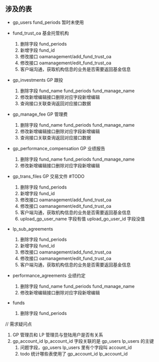 ## 涉及的表
- gp_users fund_periods 暂时未使用

- fund_trust_oa  基金托管机构   
	1. 删除字段 fund_periods 
	2. 新增字段 fund_id  
	3. 修改接口 oamanagement/add_fund_trust_oa  
	4. 修改接口 oamanagement/edit_fund_trust_oa
	5. 客户端沟通，获取机构信息的业务是否需要返回基金信息

- gp_investments GP 跟投  
	1. 删除字段 fund_name fund_periods fund_manage_name 
	2. 修改新增编辑接口删除对应字段新增编辑
	3. 查询接口关联查询返回对应接口数据

- gp_manage_fee GP 管理费
	1. 删除字段 fund_name fund_periods fund_manage_name 
	2. 修改新增编辑接口删除对应字段新增编辑
	3. 查询接口关联查询返回对应接口数据

- gp_performance_compensation GP 业绩报告
	1. 删除字段 fund_name fund_periods fund_manage_name 
	2. 修改新增编辑接口删除对应字段新增编辑

- gp_trans_files GP 交易文件   #TODO
	1. 删除字段 fund_periods 
	2. 新增字段 fund_id  
	3. 修改接口 oamanagement/add_fund_trust_oa  
	4. 修改接口 oamanagement/edit_fund_trust_oa
	5. 客户端沟通，获取机构信息的业务是否需要返回基金信息
	6. upload_gp_user_name 字段有值 upload_go_user_id 字段没值

- lp_sub_agreements 
	1. 删除字段 fund_periods 
	2. 新增字段 fund_id  
	3. 修改接口 oamanagement/add_fund_trust_oa  
	4. 修改接口 oamanagement/edit_fund_trust_oa
	5. 客户端沟通，获取机构信息的业务是否需要返回基金信息

- performance_agreements 业绩约定
	1. 删除字段 fund_name fund_periods fund_manage_name 
	2. 修改新增编辑接口删除对应字段新增编辑

- funds
	1. 删除字段 fund_periods 


// 需求疑问点
1. GP 管理员和 LP 管理员与登陆用户是否有关系
2. gp_account_id lp_account_id 字段关联的是 gp_users lp_users 的主键 
	1. 问题字段，gp_users lp_users 里有个字段叫  account_id
	2. todo 统计哪些表使用了 gp_account_id lp_account_id